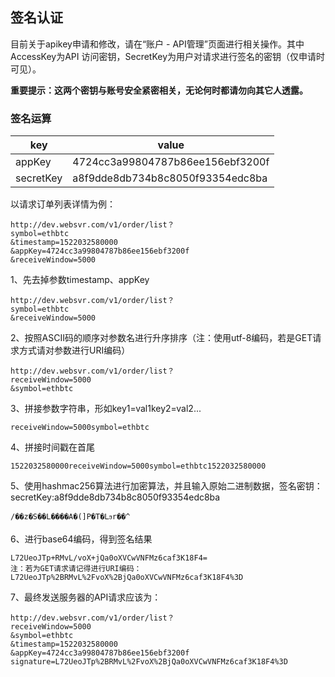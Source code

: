 ## 签名认证
目前关于apikey申请和修改，请在“账户 - API管理”页面进行相关操作。其中AccessKey为API 访问密钥，SecretKey为用户对请求进行签名的密钥（仅申请时可见）。

**重要提示：这两个密钥与账号安全紧密相关，无论何时都请勿向其它人透露。**

### 签名运算
key | value
---- | ----
appKey | 4724cc3a99804787b86ee156ebf3200f
secretKey | a8f9dde8db734b8c8050f93354edc8ba

以请求订单列表详情为例：  

 	http://dev.websvr.com/v1/order/list？
 	symbol=ethbtc
 	&timestamp=1522032580000
 	&appKey=4724cc3a99804787b86ee156ebf3200f
 	&receiveWindow=5000
 	
1、先去掉参数timestamp、appKey  
 	
 	http://dev.websvr.com/v1/order/list？
 	symbol=ethbtc
 	&receiveWindow=5000
 
2、按照ASCII码的顺序对参数名进行升序排序（注：使用utf-8编码，若是GET请求方式请对参数进行URI编码）
	 	
 	http://dev.websvr.com/v1/order/list？
 	receiveWindow=5000
 	&symbol=ethbtc
 	
3、拼接参数字符串，形如key1=val1key2=val2...

	receiveWindow=5000symbol=ethbtc
	
4、拼接时间戳在首尾

	1522032580000receiveWindow=5000symbol=ethbtc1522032580000
	
5、使用hashmac256算法进行加密算法，并且输入原始二进制数据，签名密钥：secretKey:a8f9dde8db734b8c8050f93354edc8ba

	/��z�S��L����A�(]P�T�Lϧr��^
	
6、进行base64编码，得到签名结果
	
	L72UeoJTp+RMvL/voX+jQa0oXVCwVNFMz6caf3K18F4=
	注：若为GET请求请记得进行URI编码：L72UeoJTp%2BRMvL%2FvoX%2BjQa0oXVCwVNFMz6caf3K18F4%3D
	
7、最终发送服务器的API请求应该为：
	
	http://dev.websvr.com/v1/order/list？
 	receiveWindow=5000
 	&symbol=ethbtc
 	&timestamp=1522032580000
 	&appKey=4724cc3a99804787b86ee156ebf3200f
 	signature=L72UeoJTp%2BRMvL%2FvoX%2BjQa0oXVCwVNFMz6caf3K18F4%3D
	
	
